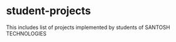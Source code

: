 student-projects
================

This includes list of projects implemented by students of SANTOSH TECHNOLOGIES
